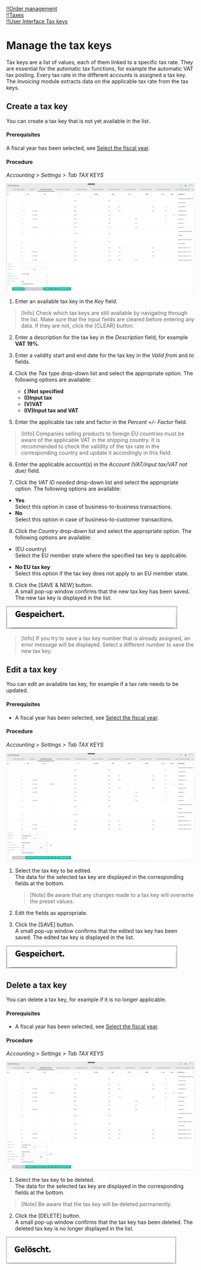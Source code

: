 [!!Order management](../../RetailSuiteFaktBase/Overview/01_General.md)  
[!!Taxes](../../Taxes/Overview/01_General.md)  
[!!User Interface Tax keys](../UserInterface/02c_TaxKeys.md)  


# Manage the tax keys

Tax keys are a list of values, each of them linked to a specific tax rate. They are essential for the automatic tax functions, for example the automatic VAT tax posting. Every tax rate in the different accounts is assigned a tax key. The *Invoicing* module extracts data on the applicable tax rate from the tax keys.


## Create a tax key

You can create a tax key that is not yet available in the list.

#### Prerequisites

A fiscal year has been selected, see [Select the fiscal year](../Operation/01_SelectFiscalYear.md).

#### Procedure

*Accounting > Settings > Tab TAX KEYS*

![Create a tax key](../../Assets/Screenshots/RetailSuiteAccounting/Settings/TaxKeys/CreateTaxKey.png "[Create a tax key]")

1. Enter an available tax key in the *Key* field.

  > [Info] Check which tax keys are still available by navigating through the list. Make sure that the input fields are cleared before entering any data. If they are not, click the [CLEAR] button.

2. Enter a description for the tax key in the *Description* field, for example **VAT 19%**.

3. Enter a validity start and end date for the tax key in the *Valid from* and *to* fields.

4. Click the *Tax type* drop-down list and select the appropriate option. The following options are available:

    - **( )Not specified**
    - **(I)Input tax**
    - **(V)VAT**
    - **(IV)Input tax and VAT**


5. Enter the applicable tax rate and factor in the *Percent +/- Factor* field.

  > [Info] Companies selling products to foreign EU countries must be aware of the applicable VAT in the shipping country. It is recommended to check the validity of the tax rate in the corresponding country and update it accordingly in this field.

[comment]: <> (FH: Unsicher, wann/welches Faktor gesetzt werden muss. In allen eingestellten Steuerschlüsseln, sofern gesehen, Faktor ist 1.00. Ist das Zeichen +/- relevant? Warum/wozu?)


6. Enter the applicable account(s) in the *Account (VAT/input tax/VAT not due)* field.

7. Click the *VAT ID needed* drop-down list and select the appropriate option. The following options are available:

  - **Yes**  
  Select this option in case of business-to-business transactions.
  - **No**  
  Select this option in case of business-to-customer transactions.


8. Click the *Country* drop-down list and select the appropriate option. The following options are available:

  - (EU country)  
  Select the EU member state where the specified tax key is applicable.

  - **No EU tax key**  
  Select this option if the tax key does not apply to an EU member state.

[comment]: <> (FH: Unsicher. Stimmt das so? Kein EG-Steuerschlüssel Option in Drop-down-Liste wird nicht nur bei Drittländern angezeigt.)

9. Click the [SAVE & NEW] button.  
  A small pop-up window confirms that the new tax key has been saved. The new tax key is displayed in the list.

  ![Saved](../../Assets/Screenshots/RetailSuiteAccounting/Settings/TaxKeys/Saved.png "[Saved]")

  > [Info] If you try to save a tax key number that is already assigned, an error message will be displayed. Select a different number to save the new tax key.


## Edit a tax key

You can edit an available tax key, for example if a tax rate needs to be updated.

#### Prerequisites

- A fiscal year has been selected, see [Select the fiscal year](../Operation/01_SelectFiscalYear.md).

#### Procedure

*Accounting > Settings > Tab TAX KEYS*

![Edit a tax key](../../Assets/Screenshots/RetailSuiteAccounting/Settings/TaxKeys/EditTaxKey.png "[Edit a tax key]")

1. Select the tax key to be edited.   
The data for the selected tax key are displayed in the corresponding fields at the bottom.

    > [Note] Be aware that any changes made to a tax key will overwrite the preset values.

2. Edit the fields as appropriate.

3. Click the [SAVE] button.   
A small pop-up window confirms that the edited tax key has been saved. The edited tax key is displayed in the list.

  ![Saved](../../Assets/Screenshots/RetailSuiteAccounting/Settings/TaxKeys/Saved.png "[Saved]")

## Delete a tax key

You can delete a tax key, for example if it is no longer applicable.

#### Prerequisites

- A fiscal year has been selected, see [Select the fiscal year](../Operation/01_SelectFiscalYear.md).

#### Procedure

*Accounting > Settings > Tab TAX KEYS*

![Delete a tax key](../../Assets/Screenshots/RetailSuiteAccounting/Settings/TaxKeys/EditTaxKey.png "[Delete a tax key]")

1. Select the tax key to be deleted.  
The data for the selected tax key are displayed in the corresponding fields at the bottom.  

  > [Note] Be aware that the tax key will be deleted permanently.

2. Click the [DELETE] button.  
  A small pop-up window confirms that the tax key has been deleted. The deleted tax key is no longer displayed in the list.

  ![Deleted](../../Assets/Screenshots/RetailSuiteAccounting/Settings/TaxKeys/Deleted.png "[Deleted]")
